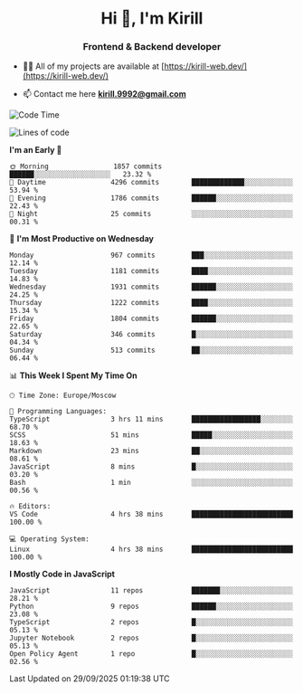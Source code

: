 <h1 align="center">Hi 👋, I'm Kirill</h1>
<h3 align="center">Frontend & Backend developer</h3>

- 👨‍💻 All of my projects are available at [https://kirill-web.dev/](https://kirill-web.dev/)

- 📫 Contact me here **kirill.9992@gmail.com**











<!--START_SECTION:waka-->
![Code Time](http://img.shields.io/badge/Code%20Time-2%2C350%20hrs%2020%20mins-blue)

![Lines of code](https://img.shields.io/badge/From%20Hello%20World%20I%27ve%20Written-5.1%20million%20lines%20of%20code-blue)

**I'm an Early 🐤** 

```text
🌞 Morning                1857 commits        ██████░░░░░░░░░░░░░░░░░░░   23.32 % 
🌆 Daytime                4296 commits        █████████████░░░░░░░░░░░░   53.94 % 
🌃 Evening                1786 commits        ██████░░░░░░░░░░░░░░░░░░░   22.43 % 
🌙 Night                  25 commits          ░░░░░░░░░░░░░░░░░░░░░░░░░   00.31 % 
```
📅 **I'm Most Productive on Wednesday** 

```text
Monday                   967 commits         ███░░░░░░░░░░░░░░░░░░░░░░   12.14 % 
Tuesday                  1181 commits        ████░░░░░░░░░░░░░░░░░░░░░   14.83 % 
Wednesday                1931 commits        ██████░░░░░░░░░░░░░░░░░░░   24.25 % 
Thursday                 1222 commits        ████░░░░░░░░░░░░░░░░░░░░░   15.34 % 
Friday                   1804 commits        ██████░░░░░░░░░░░░░░░░░░░   22.65 % 
Saturday                 346 commits         █░░░░░░░░░░░░░░░░░░░░░░░░   04.34 % 
Sunday                   513 commits         ██░░░░░░░░░░░░░░░░░░░░░░░   06.44 % 
```


📊 **This Week I Spent My Time On** 

```text
🕑︎ Time Zone: Europe/Moscow

💬 Programming Languages: 
TypeScript               3 hrs 11 mins       █████████████████░░░░░░░░   68.70 % 
SCSS                     51 mins             █████░░░░░░░░░░░░░░░░░░░░   18.63 % 
Markdown                 23 mins             ██░░░░░░░░░░░░░░░░░░░░░░░   08.61 % 
JavaScript               8 mins              █░░░░░░░░░░░░░░░░░░░░░░░░   03.20 % 
Bash                     1 min               ░░░░░░░░░░░░░░░░░░░░░░░░░   00.56 % 

🔥 Editors: 
VS Code                  4 hrs 38 mins       █████████████████████████   100.00 % 

💻 Operating System: 
Linux                    4 hrs 38 mins       █████████████████████████   100.00 % 
```

**I Mostly Code in JavaScript** 

```text
JavaScript               11 repos            ███████░░░░░░░░░░░░░░░░░░   28.21 % 
Python                   9 repos             ██████░░░░░░░░░░░░░░░░░░░   23.08 % 
TypeScript               2 repos             █░░░░░░░░░░░░░░░░░░░░░░░░   05.13 % 
Jupyter Notebook         2 repos             █░░░░░░░░░░░░░░░░░░░░░░░░   05.13 % 
Open Policy Agent        1 repo              █░░░░░░░░░░░░░░░░░░░░░░░░   02.56 % 
```




 Last Updated on 29/09/2025 01:19:38 UTC
<!--END_SECTION:waka-->
